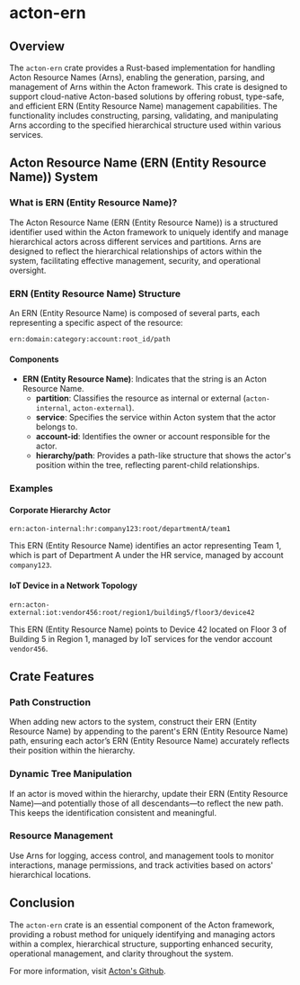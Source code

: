   # acton-ern
  
  ## Overview
  
  The `acton-ern` crate provides a Rust-based implementation for handling Acton Resource Names (Arns), enabling the generation, parsing, and management of Arns within the Acton framework. This crate is designed to support cloud-native Acton-based solutions by offering robust, type-safe, and efficient ERN (Entity Resource Name) management capabilities. The functionality includes constructing, parsing, validating, and manipulating Arns according to the specified hierarchical structure used within various services.
  
  ## Acton Resource Name (ERN (Entity Resource Name)) System
  
  ### What is ERN (Entity Resource Name)?
  
  The Acton Resource Name (ERN (Entity Resource Name)) is a structured identifier used within the Acton framework to uniquely identify and manage hierarchical actors across different services and partitions. Arns are designed to reflect the hierarchical relationships of actors within the system, facilitating effective management, security, and operational oversight.
  
  ### ERN (Entity Resource Name) Structure
  
  An ERN (Entity Resource Name) is composed of several parts, each representing a specific aspect of the resource:
  
  `ern:domain:category:account:root_id/path`
  
  #### Components
  
  - **ERN (Entity Resource Name)**: Indicates that the string is an Acton Resource Name.
      - **partition**: Classifies the resource as internal or external (`acton-internal`, `acton-external`).
      - **service**: Specifies the service within Acton system that the actor belongs to.
      - **account-id**: Identifies the owner or account responsible for the actor.
      - **hierarchy/path**: Provides a path-like structure that shows the actor's position within the tree, reflecting parent-child relationships.
  
  ### Examples
  
  #### Corporate Hierarchy Actor
  
  `ern:acton-internal:hr:company123:root/departmentA/team1`
  
  This ERN (Entity Resource Name) identifies an actor representing Team 1, which is part of Department A under the HR service, managed by account `company123`.
  
  #### IoT Device in a Network Topology
  
  `ern:acton-external:iot:vendor456:root/region1/building5/floor3/device42`
  
  This ERN (Entity Resource Name) points to Device 42 located on Floor 3 of Building 5 in Region 1, managed by IoT services for the vendor account `vendor456`.
  
  ## Crate Features
  
  ### Path Construction
  
  When adding new actors to the system, construct their ERN (Entity Resource Name) by appending to the parent's ERN (Entity Resource Name) path, ensuring each actor’s ERN (Entity Resource Name) accurately reflects their position within the hierarchy.
  
  ### Dynamic Tree Manipulation
  
  If an actor is moved within the hierarchy, update their ERN (Entity Resource Name)—and potentially those of all descendants—to reflect the new path. This keeps the identification consistent and meaningful.
  
  ### Resource Management
  
  Use Arns for logging, access control, and management tools to monitor interactions, manage permissions, and track activities based on actors' hierarchical locations.
  
  ## Conclusion
  
  The `acton-ern` crate is an essential component of the Acton framework, providing a robust method for uniquely identifying and managing actors within a complex, hierarchical structure, supporting enhanced security, operational management, and clarity throughout the system.
  
  For more information, visit [Acton's Github](https://github.com/GovCraft/acton-framework).